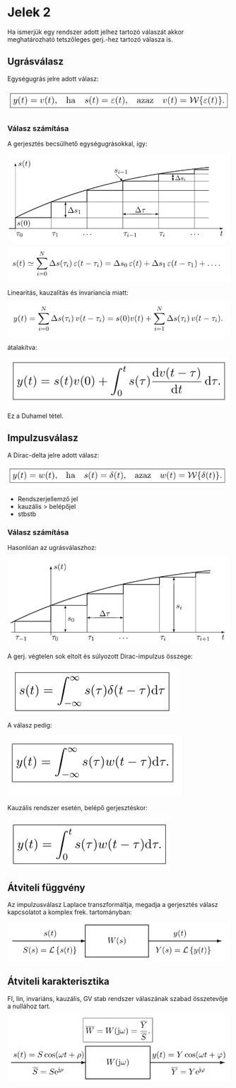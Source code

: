 # Jelek 2

Ha ismerjük egy rendszer adott jelhez tartozó válaszát akkor meghatározható tetszőleges gerj.-hez tartozó válasza is.

## Ugrásválasz

Egységugrás jelre adott válasz:

![](2020-01-30-00-08-03.png)

### Válasz számítása

A gerjesztés becsülhető egységugrásokkal, így:

![](2020-01-30-00-10-54.png)

![](2020-01-30-00-12-49.png)

Linearitás, kauzalítás és invariancia miatt:

![](2020-01-30-00-13-24.png)

átalakítva:

![](duhamel.png)

Ez a Duhamel tétel.

## Impulzusválasz

A Dirac-delta jelre adott válasz:

![](2020-01-29-23-57-58.png)

* Rendszerjellemző jel
* kauzális > belépőjel
* stbstb

### Válasz számítása

Hasonlóan az ugrásválaszhoz:

![](2020-01-30-00-18-15.png)

A gerj. végtelen sok eltolt és súlyozott Dirac-impulzus összege:

![](2020-01-30-00-24-18.png)

A válasz pedig:

![](2020-01-30-00-23-10.png)

Kauzális rendszer esetén, belépő gerjesztéskor:

![](2020-01-30-00-25-23.png)


## Átviteli függvény

Az impulzusválasz Laplace transzformáltja, megadja a gerjesztés válasz kapcsolatot a komplex frek. tartományban:

![](2020-01-30-00-46-53.png)

## Átviteli karakterisztika

FI, lin, invariáns, kauzális, GV stab rendszer válaszának szabad összetevője a nullához tart.

![](2020-01-30-00-47-34.png)